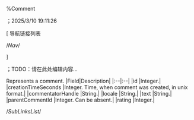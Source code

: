 ﻿
%Comment

；2025/3/10 19:11:26


[ 导航链接列表

/*Nav*/

]

；TODO：请在此处编辑内容...




[](@Comment)

Represents a comment.
|Field|Description|
|:--|:--|
|id |Integer.|
|creationTimeSeconds |Integer. Time, when comment was created, in unix format.|
|commentatorHandle |String.|
|locale |String.|
|text |String.|
|parentCommentId |Integer. Can be absent.|
|rating |Integer.|






/*SubLinksList*/



